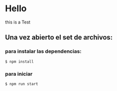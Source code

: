 # Hello 
this is a Test 

## Una vez abierto el set de archivos:

### para instalar las dependencias:
```
$ npm install
```
### para iniciar
```
$ npm run start
```